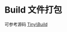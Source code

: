 Build 文件打包
====

可参考源码 [Tiny\Build](https://github.com/tinyphporg/tinyphp-framework/tree/master/src/Build)
